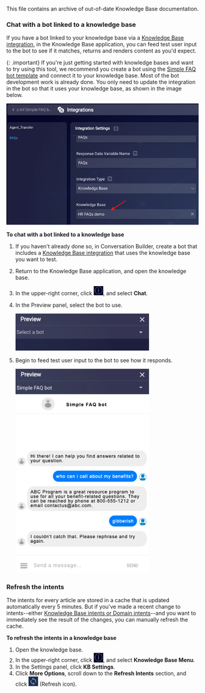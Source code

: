 This file contains an archive of out-of-date Knowledge Base documentation.

### Chat with a bot linked to a knowledge base

If you have a bot linked to your knowledge base via a [Knowledge Base integration](conversation-builder-integrations-knowledge-base-integrations.html), in the Knowledge Base application, you can feed test user input to the bot to see if it matches, returns and renders content as you'd expect.

{: .important}
If you're just getting started with knowledge bases and want to try using this tool, we recommend you create a bot using the [Simple FAQ bot template](conversation-builder-bot-templates-simple-faq.html) and connect it to your knowledge base. Most of the bot development work is already done. You only need to update the integration in the bot so that it uses your knowledge base, as shown in the image below.

   <img class="fancyimage" style="width:600px" src="img/ConvoBuilder/kb_chat3.png">

**To chat with a bot linked to a knowledge base**

1. If you haven't already done so, in Conversation Builder, create a bot that includes a [Knowledge Base integration](conversation-builder-integrations-knowledge-base-integrations.html) that uses the knowledge base you want to test.
2. Return to the Knowledge Base application, and open the knowledge base.
2. In the upper-right corner, click <img style="width:25px" src="img/ConvoBuilder/icon_ellipsisVertical.png">, and select **Chat**.
4. In the Preview panel, select the bot to use.

   <img class="fancyimage" style="width:350px" src="img/ConvoBuilder/kb_chat1.png">

5. Begin to feed test user input to the bot to see how it responds.

   <img class="fancyimage" style="width:350px" src="img/ConvoBuilder/kb_chat2.png"> 


### Refresh the intents

The intents for every article are stored in a cache that is updated automatically every 5 minutes. But if you've made a recent change to intents--either [Knowledge Base intents or Domain intents](knowledge-base-liveperson-knowledge-bases-introduction.html#knowlege-base-intents-versus-domain-intents)--and you want to immediately see the result of the changes, you can manually refresh the cache.

**To refresh the intents in a knowledge base**
1. Open the knowledge base.
2. In the upper-right corner, click <img style="width:25px" src="img/ConvoBuilder/icon_ellipsisVertical.png">, and select **Knowledge Base Menu**.
3. In the Settings panel, click **KB Settings**.
4. Click **More Options**, scroll down to the **Refresh Intents** section, and click <img style="width:25px" src="img/ConvoBuilder/icon_kb_refresh.png"> (Refresh icon).